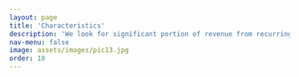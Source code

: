 ```yaml
---
layout: page
title: 'Characteristics'
description: 'We look for significant portion of revenue from recurring sources; diverse customer base; seeking new majority ownership; stable, positive cash flows for previous 2-3 years.'
nav-menu: false
image: assets/images/pic13.jpg
order: 10
---
```


